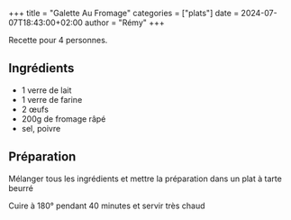 +++
title = "Galette Au Fromage"
categories = ["plats"]
date = 2024-07-07T18:43:00+02:00
author = "Rémy"
+++

Recette pour 4 personnes.

<!--more-->
## Ingrédients

* 1 verre de lait
* 1 verre de farine
* 2 œufs
* 200g de fromage râpé
* sel, poivre

## Préparation

Mélanger tous les ingrédients et mettre la préparation dans un plat à tarte beurré

Cuire à 180° pendant 40 minutes et servir très chaud
